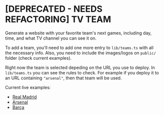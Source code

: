 # [DEPRECATED - NEEDS REFACTORING] TV TEAM

Generate a website with your favorite team's next games, including day, time, and what TV channel you can see it on.

To add a team, you'll need to add one more entry to `lib/teams.ts` with all the necessary info. Also, you need to include the images/logos on `public/` folder (check current examples).

Right now the team is selected depeding on the URL you use to deploy. In `lib/teams.ts` you can see the rules to check. For example if you deploy it to an URL containing `"arsenal"`, then that team will be used.

Current live examples:

- [Real Madrid](https://madrid.pablopunk.com)
- [Arsenal](https://arsenal.pablopunk.com)
- [Barça](https://barcelona.pablopunk.com)
